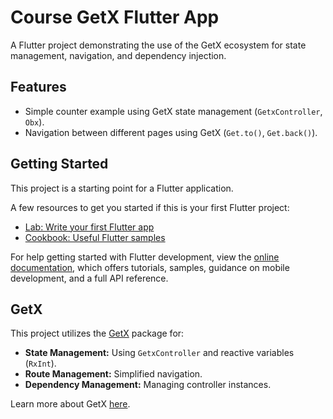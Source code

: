 # Course GetX Flutter App

A Flutter project demonstrating the use of the GetX ecosystem for state management, navigation, and dependency injection.

## Features

*   Simple counter example using GetX state management (`GetxController`, `Obx`).
*   Navigation between different pages using GetX (`Get.to()`, `Get.back()`).

## Getting Started

This project is a starting point for a Flutter application.

A few resources to get you started if this is your first Flutter project:

- [Lab: Write your first Flutter app](https://docs.flutter.dev/get-started/codelab)
- [Cookbook: Useful Flutter samples](https://docs.flutter.dev/cookbook)

For help getting started with Flutter development, view the
[online documentation](https://docs.flutter.dev/), which offers tutorials,
samples, guidance on mobile development, and a full API reference.

## GetX

This project utilizes the [GetX](https://pub.dev/packages/get) package for:

*   **State Management:** Using `GetxController` and reactive variables (`RxInt`).
*   **Route Management:** Simplified navigation.
*   **Dependency Management:** Managing controller instances.

Learn more about GetX [here](https://github.com/jonataslaw/getx).

